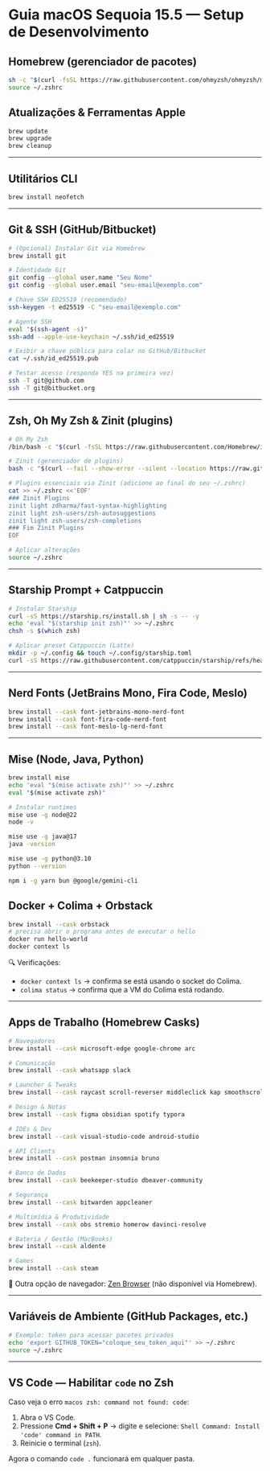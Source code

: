 # Guia macOS Sequoia 15.5 — Setup de Desenvolvimento

## Homebrew (gerenciador de pacotes)

```bash
sh -c "$(curl -fsSL https://raw.githubusercontent.com/ohmyzsh/ohmyzsh/master/tools/install.sh)"
source ~/.zshrc
```

## Atualizações & Ferramentas Apple

```bash
brew update
brew upgrade
brew cleanup
```

---

## Utilitários CLI

```bash
brew install neofetch
```

---

## Git & SSH (GitHub/Bitbucket)

```bash
# (Opcional) Instalar Git via Homebrew
brew install git

# Identidade Git
git config --global user.name "Seu Nome"
git config --global user.email "seu-email@exemplo.com"

# Chave SSH ED25519 (recomendado)
ssh-keygen -t ed25519 -C "seu-email@exemplo.com"

# Agente SSH
eval "$(ssh-agent -s)"
ssh-add --apple-use-keychain ~/.ssh/id_ed25519

# Exibir a chave pública para colar no GitHub/Bitbucket
cat ~/.ssh/id_ed25519.pub

# Testar acesso (responda YES na primeira vez)
ssh -T git@github.com
ssh -T git@bitbucket.org
```

---

## Zsh, Oh My Zsh & Zinit (plugins)

```bash
# Oh My Zsh
/bin/bash -c "$(curl -fsSL https://raw.githubusercontent.com/Homebrew/install/HEAD/install.sh)"

# Zinit (gerenciador de plugins)
bash -c "$(curl --fail --show-error --silent --location https://raw.githubusercontent.com/zdharma-continuum/zinit/HEAD/scripts/install.sh)"

# Plugins essenciais via Zinit (adicione ao final do seu ~/.zshrc)
cat >> ~/.zshrc <<'EOF'
### Zinit Plugins
zinit light zdharma/fast-syntax-highlighting
zinit light zsh-users/zsh-autosuggestions
zinit light zsh-users/zsh-completions
### Fim Zinit Plugins
EOF

# Aplicar alterações
source ~/.zshrc
```

---

## Starship Prompt + Catppuccin

```bash
# Instalar Starship
curl -sS https://starship.rs/install.sh | sh -s -- -y
echo 'eval "$(starship init zsh)"' >> ~/.zshrc
chsh -s $(which zsh)

# Aplicar preset Catppuccin (Latte)
mkdir -p ~/.config && touch ~/.config/starship.toml
curl -sS https://raw.githubusercontent.com/catppuccin/starship/refs/heads/main/starship.toml -o ~/.config/starship.toml
```

---

## Nerd Fonts (JetBrains Mono, Fira Code, Meslo)

```bash
brew install --cask font-jetbrains-mono-nerd-font
brew install --cask font-fira-code-nerd-font
brew install --cask font-meslo-lg-nerd-font
```

---

## Mise (Node, Java, Python)

```bash
brew install mise
echo 'eval "$(mise activate zsh)"' >> ~/.zshrc
eval "$(mise activate zsh)"

# Instalar runtimes
mise use -g node@22
node -v

mise use -g java@17
java -version

mise use -g python@3.10
python --version

npm i -g yarn bun @google/gemini-cli
```

## Docker + Colima + Orbstack

```bash
brew install --cask orbstack
# precisa abrir o programa antes de executar o hello
docker run hello-world
docker context ls
```

🔍 Verificações:

- `docker context ls` → confirma se está usando o socket do Colima.
- `colima status` → confirma que a VM do Colima está rodando.

---

## Apps de Trabalho (Homebrew Casks)

```bash
# Navegadores
brew install --cask microsoft-edge google-chrome arc

# Comunicação
brew install --cask whatsapp slack

# Launcher & Tweaks
brew install --cask raycast scroll-reverser middleclick kap smoothscroll linearmouse

# Design & Notas
brew install --cask figma obsidian spotify typora

# IDEs & Dev
brew install --cask visual-studio-code android-studio

# API Clients
brew install --cask postman insomnia bruno

# Banco de Dados
brew install --cask beekeeper-studio dbeaver-community

# Segurança
brew install --cask bitwarden appcleaner

# Multimídia & Produtividade
brew install --cask obs stremio homerow davinci-resolve

# Bateria / Gestão (MacBooks)
brew install --cask aldente

# Games
brew install --cask steam
```

🔗 Outra opção de navegador: [Zen Browser](https://zen-browser.app/download/) (não disponível via Homebrew).

---

## Variáveis de Ambiente (GitHub Packages, etc.)

```bash
# Exemplo: token para acessar pacotes privados
echo 'export GITHUB_TOKEN="coloque_seu_token_aqui"' >> ~/.zshrc
source ~/.zshrc
```

---

## VS Code — Habilitar `code` no Zsh

Caso veja o erro `macos zsh: command not found: code`:

1. Abra o VS Code.
2. Pressione **Cmd + Shift + P** → digite e selecione:
   `Shell Command: Install 'code' command in PATH`.
3. Reinicie o terminal (`zsh`).

Agora o comando `code .` funcionará em qualquer pasta.
